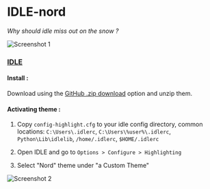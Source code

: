 # IDLE-nord
_Why should idle miss out on the snow ?_

![Screenshot 1](https://user-images.githubusercontent.com/54982599/115999823-eeba4280-a60a-11eb-9d37-494c6c70940e.jpg)

### [IDLE](https://docs.python.org/3/library/idle.html)

#### Install :

Download using the [GitHub .zip download](https://github.com/Abhimanyu8/Idle-nord-theme/archive/refs/heads/main.zip) option and unzip them.

#### Activating theme :

1. Copy `config-highlight.cfg` to your idle config directory, common locations: `C:\Users\.idlerc`, `C:\Users\%user%\.idlerc`, `Python\Lib\idlelib`, `/home/.idlerc`, `$HOME/.idlerc`

2. Open IDLE and go to `Options > Configure > Highlighting`

3. Select "Nord" theme under "a Custom Theme"

![Screenshot 2](https://user-images.githubusercontent.com/54982599/115999825-f2e66000-a60a-11eb-9ef1-56934c27eeb0.jpg)

